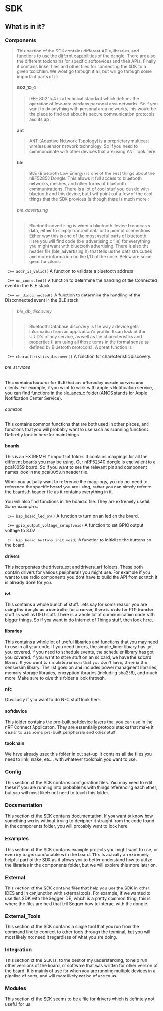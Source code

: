 # SDK
## What is in it?
### Components
> This section of the SDK contains different APIs, libraries, and functions to use the differnt capabilities of the dongle. There are also the different toolchains for specific softdevices and their APIs. Finally it contains linker files and other files for connecting the SDK to a given toolchain. We wont go through it all, but will go through some important parts of it:
> #### 802_15_4
>> IEEE 802.15.4 is a technical standard which defines the operation of low-rate wireless personal area networks. So if you want to do anything with personal area networks, this would be the place to find out about its secure communication protocols and its api.
> #### ant
>> ANT (Adaptive Network Topology) is a proprietary multicast wireless sensor network technology. So if you need to communcinate with other devices that are using ANT look here.
> #### ble
>> BLE (Bluetooth Low Energy) is one of the best things about the nRF52850 Dongle. This allows it full access to bluetooth networks, meshes, and other forms of bluetooth communications. There is a lot of cool stuff you can do with bluetooth and this device, but I will point out a few of the cool things that the SDK provides (although there is much more):
> ###### ble_advertising
>> Bluetooth advertising is when a bluetooth device broadcasts data, either to simply transmit data or to prompt connections. Either way this is one of the most useful parts of bluetooth. Here you will find code (ble_advertising.c file) for everything you might want with bluetooth advertising. There is also the header file (ble_advertising.h) that tells us the data strucutres and more information on the I/O of the code. Below are some great functions:

&nbsp;&nbsp;```C++ addr_is_valid()``` A function to validate a bluetooth address

&nbsp;&nbsp;```C++ on_connected()``` A function to determine the handling of the Connected event in the BLE stack

&nbsp;&nbsp;```C++ on_disconnected()``` A function to determine the handling of the Disconnected event in the BLE stack

> ###### ble_db_discovery
>> Bluetooth Database discovery is the way a device gets information from an application's profile. It can look at the UUID's of any service, as well as the charecteristics and properties (I am using all those terms in the formal sense as defined by Bluetooth protocols). A great function is:

&nbsp;&nbsp;```C++ characteristics_discover()``` A function for charecteristic discovery.

###### ble_services
This contains features for BLE that are offered by certain servers and clients. For example, if you want to work with Apple's Notification service, you can find functions in the ble_ancs_c folder (ANCS stands for Apple Notification Center Service).

###### common
This contains common functions that are both used in other places, and functions that you will probably want to use such as scanning functions. Definetly look in here for main things. 

#### boards
This is an EXTREMELY important folder. It contains mappings for all the different boards you may be using. Our nRF52840 dongle is equivalent to a pca10059 board. So if you want to see the relevant pin and component names look in the pca10059.h header file.

When you actually want to reference the mappings, you do not need to reference the specific board you are using, rather you can simply refer to the boards.h header file as it contains everything in it.

You will also find functions in the board.c file. They are extremely useful. Some examples: 

&nbsp;&nbsp;```C++ bsp_board_led_on()``` A function to turn on an led on the board.

&nbsp;&nbsp;```C++ gpio_output_voltage_setup(void)``` A function to set GPIO output voltage to 3.0V

&nbsp;&nbsp;```C++ bsp_board_buttons_init(void)``` A function to initialize the buttons on the board.

#### drivers
This incorporates the drivers_ext and drivers_nrf folders. These both contain drivers for various peripherals you might use. For example if you want to use radio components you dont have to build the API from scratch it is already done for you. 

#### iot
This contains a whole bunch of stuff. Lets say for some reason you are using the dongle as a controller for a server, there is code for FTP transfer stuff as well as DFU stuff. There is a whole lot of communication code with bigger things. So if you want to do Internet of Things stuff, then look here. 

#### libraries
This contains a whole lot of useful libraries and functions that you may need to use in all your code. If you need timers, the simple_timer library has got you covered. If you need to schedule events, the scheduler library has got you covered. If you want to store stuff on an sd card, we have the sdcard library. If you want to simulate sensors that you don't have, there is the sensorsim library. The list goes on and includes power managment libraries, memory storage libraries, encryption libraries (including sha256), and much more. Make sure to give this folder a look through.

#### nfc
Obviously if you want to do NFC stuff look here.

#### softdevice
This folder contains the pre-built softdevice layers that you can use in the nRF Connect Application. They are essentially protocol stacks that make it easier to use some pre-built peripherals and other stuff. 

#### toolchain
We have already used this folder in out set-up. It contains all the files you need to link, make, etc...  with whatever toolchain you want to use. 

### Config
This section of the SDK contains configuration files. You may need to edit these if you are running into probablems with things referencing each other, but you will most likely not need to touch this folder. 
### Documentation
This section of the SDK contains documentation. If you want to know how something works without trying to decipher it straight from the code found in the components folder, you will probably want to look here.
### Examples
This section of the SDK contains example projects you might want to use, or even try to get comfortable with the board. This is actually an extremely helpful part of the SDK as it allows you to better understand how to utilize the libraries in the components folder, but we will explore this more later on.
### External
This section of the SDK contains files that help you use the SDK in other IDES and in conjunction with external tools. For example, if we wanted to use this SDK with the Segger IDE, which is a pretty common thing, this is where the files are held that tell Segger how to interact with the dongle. 
### External_Tools
This section of the SDK contains a single tool that you run from the command line to connect to other tools through the terminal, but you will most likely not need it regardless of what you are doing. 
### Integration
This section of the SDK is, to the best of my understanding, to help run other versions of the board, or software that was written for other version of the board. It is mainly of use for when you are running multiple devices in a pipeline of sorts, and will most likely not be of use to us. 
### Modules
This section of the SDK seems to be a file for drivers which is defintely not useful for us.
